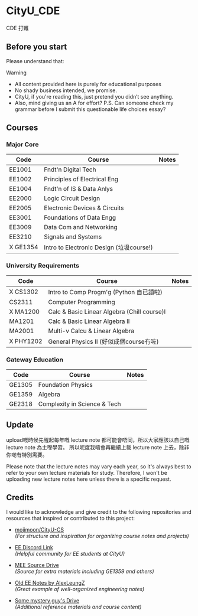 # CityU_CDE
CDE 打雜
## Before you start

Please understand that:

> [!WARNING]
>- All content provided here is purely for educational purposes
>- No shady business intended, we promise.
>- CityU, if you're reading this, just pretend you didn’t see anything.
>- Also, mind giving us an A for effort? P.S. Can someone check my grammar before I submit this questionable life choices essay?

## Courses

### Major Core
| Code | Course | Notes |
| --- | --- | --- |
| EE1001 | Fndt'n Digital Tech |  |
| EE1002 | Principles of Electrical Eng |   |
| EE1004 | Fndt'n of IS & Data Anlys ||
| EE2000 | Logic Circuit Design |  |
| EE2005 | Electronic Devices & Circuits  |   |
| EE3001 | Foundations of Data Engg |    |
| EE3009 | Data Com and Networking |   |
| EE3210 | Signals and Systems |   |
| X GE1354 | Intro to Electronic Design (垃圾course!) |   |

### University Requirements
| Code | Course | Notes |
| --- | --- | --- |
| X CS1302 | Intro to Comp Progm'g (Python 自已讀啦)| |
| CS2311 | Computer Programming |    |
| X MA1200 | Calc & Basic Linear Algebra (Chill course)I |   |
| MA1201 | Calc & Basic Linear Algebra II |  |
| MA2001 | Multi-v Calcu & Linear Algebra |    |
| X PHY1202 | General Physics II (好似成個course冇咗)|   |

### Gateway Education

| Code | Course | Notes |
| --- | --- | --- |
| GE1305 | Foundation Physics |    |
| GE1359 | Algebra |  |
| GE2318 | Complexity in Science & Tech |   |

## Update

upload嘅時候先醒起每年嘅 lecture note 都可能會唔同，所以大家應該以自己嘅 lecture note 為主嚟學習。
所以呢度我唔會再繼續上載 lecture note 上去，除非你哋有特別需要。

Please note that the lecture notes may vary each year, so it's always best to refer to your own lecture materials for study.
Therefore, I won't be uploading new lecture notes here unless there is a specific request.

## Credits

I would like to acknowledge and give credit to the following repositories and resources that inspired or contributed to this project:

- [mojimoon/CityU-CS](https://github.com/mojimoon/CityU-CS )  
  *(For structure and inspiration for organizing course notes and projects)*

- [EE Discord Link](https://discord.gg/prmQX99bFn )  
  *(Helpful community for EE students at CityU)*

- [MEE Source Drive](https://drive.google.com/drive/u/1/folders/11ZfNG83pzbz7BcrZl7s5EU1X5GQ57qHM )  
  *(Source for extra materials including GE1359 and others)*

- [Old EE Notes by AlexLeungZ](https://github.com/Kahiing/EE-Notes )  
  *(Great example of well-organized engineering notes)*

- [Some mystery guy's Drive](https://drive.google.com/drive/folders/1lDICT8LihMBsIP_OLZ0DCjVQvSvsHHYu )  
  *(Additional reference materials and course content)*
